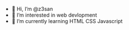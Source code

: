 - 👋 Hi, I’m @z3san
- 👀 I’m interested in web devlopment
- 🌱 I’m currently learning HTML CSS Javascript


<!---
z3san/z3san is a ✨ special ✨ repository because its `README.md` (this file) appears on your GitHub profile.
You can click the Preview link to take a look at your changes.
--->
